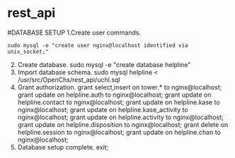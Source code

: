 # rest_api
#DATABASE SETUP
1.Create user commands.

    sudo mysql -e "create user nginx@localhost identified via unix_socket;"
2. Create database.
    sudo mysql -e "create database helpline"
3. Import database schema.
    sudo  mysql helpline < /usr/src/OpenChs/rest_api/uchl.sql
4. Grant authorization.
    grant select,insert on tower.* to nginx@localhost;
    grant update on helpline.auth to nginx@localhost;
    grant update on helpline.contact to nginx@localhost;
    grant update on helpline.kase to nginx@localhost;
    grant update on helpline.kase_activity to nginx@localhost;
    grant update on helpline.activity to nginx@localhost;
    grant update on helpline.disposition to nginx@localhost;
    grant delete on helpline.session to nginx@localhost;
    grant update on helpline.chan to nginx@localhost;
5. Database setup complete.
    exit;


